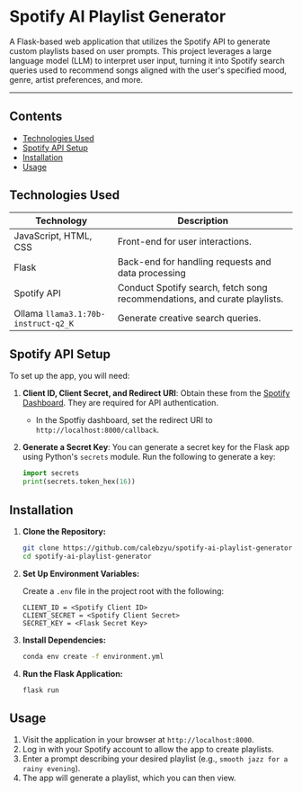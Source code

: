 # Spotify AI Playlist Generator

A Flask-based web application that utilizes the Spotify API to generate custom playlists based on user prompts. This project leverages a large language model (LLM) to interpret user input, turning it into Spotify search queries used to recommend songs aligned with the user's specified mood, genre, artist preferences, and more.

---

## Contents
  - [Technologies Used](#technologies-used)
  - [Spotify API Setup](#spotify-api-setup)
  - [Installation](#installation)
  - [Usage](#usage)

## Technologies Used

| Technology                          | Description                                                               |
| ----------------------------------- | ------------------------------------------------------------------------- |
| JavaScript, HTML, CSS                | Front-end for user interactions.                                          |
| Flask                               | Back-end for handling requests and data processing                        |
| Spotify API                         | Conduct Spotify search, fetch song recommendations, and curate playlists. |
| Ollama `llama3.1:70b-instruct-q2_K` | Generate creative search queries.                                         |

## Spotify API Setup

To set up the app, you will need:

1. **Client ID, Client Secret, and Redirect URI**: Obtain these from the [Spotify Dashboard](https://developer.spotify.com/dashboard). They are required for API authentication.
    - In the Spotfiy dashboard, set the redirect URI to `http://localhost:8000/callback`. 
2. **Generate a Secret Key**: You can generate a secret key for the Flask app using Python's `secrets` module. Run the following to generate a key:
   
    ```python
    import secrets
    print(secrets.token_hex(16))
    ```

## Installation

1. **Clone the Repository:**
   
    ```bash
    git clone https://github.com/calebzyu/spotify-ai-playlist-generator
    cd spotify-ai-playlist-generator
    ```

2. **Set Up Environment Variables:**
    
    Create a `.env` file in the project root with the following:

    ```
    CLIENT_ID = <Spotify Client ID>
    CLIENT_SECRET = <Spotify Client Secret>
    SECRET_KEY = <Flask Secret Key>
    ```

3. **Install Dependencies:**
   
    ```bash
    conda env create -f environment.yml
    ```

4. **Run the Flask Application:**
   
    ```bash
    flask run
    ```

## Usage

1. Visit the application in your browser at `http://localhost:8000`.
2. Log in with your Spotify account to allow the app to create playlists.
3. Enter a prompt describing your desired playlist (e.g., `smooth jazz for a rainy evening`).
4. The app will generate a playlist, which you can then view.
